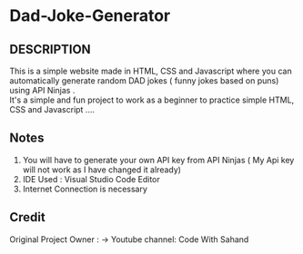 # Dad-Joke-Generator
 ## DESCRIPTION
This is a simple website made in HTML, CSS and Javascript where you can automatically generate random DAD jokes ( funny jokes based on puns) using API Ninjas . <br>
It's a simple and fun project to work as a beginner to practice simple HTML, CSS and Javascript ....

## Notes
1. You will have to generate your own API key from API Ninjas ( My Api key will not work as I have changed it already) <br>
2. IDE Used : Visual Studio Code Editor <br>
2. Internet Connection is necessary


## Credit 
 Original Project Owner :
 -> Youtube channel: Code With Sahand
 
